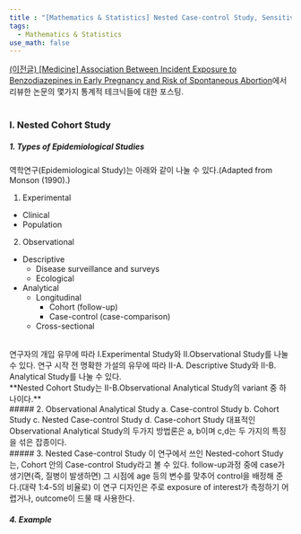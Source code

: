 ```yaml
---
title : "[Mathematics & Statistics] Nested Case-control Study, Sensitive Analysis, E-value"
tags:
  - Mathematics & Statistics
use_math: false
---
```


[(이전글)
[Medicine] Association Between Incident Exposure to Benzodiazepines in Early Pregnancy and Risk of Spontaneous Abortion](https://sunghwanji.github.io/2019/09/29/Medicine-Association-Between-Incident-Exposure-to-Benzodiazepines-in-Early-Pregnancy-and-Risk-of-Spontaneous-Abortion.html)에서 리뷰한 논문의 몇가지 통계적 테크닉들에 대한 포스팅.  
<br>
### I. Nested Cohort Study
##### 1. Types of Epidemiological Studies
역학연구(Epidemiological Study)는 아래와 같이 나눌 수 있다.(Adapted from Monson (1990).)  
1. Experimental  
  + Clinical  
  + Population  
 
2. Observational  
  + Descriptive  
      - Disease surveillance and surveys  
      - Ecological  
  + Analytical  
    + Longitudinal 
      - Cohort (follow-up)  
      - Case-control (case-comparison)  
    + Cross-sectional  
<br>
 연구자의 개입 유무에 따라 I.Experimental Study와 II.Observational Study를 나눌 수 있다.  
 연구 시작 전 명확한 가설의 유무에 따라 II-A. Descriptive Study와 II-B. Analytical Study를 나눌 수 있다.  
<br>
**Nested Cohort Study는 II-B.Observational Analytical Study의 variant 중 하나이다.**  
<br>
##### 2. Observational Analytical Study  
a. Case-control Study  
b. Cohort Study  
c. Nested Case-control Study  
d. Case-cohort Study
대표적인 Observational Analytical Study의 두가지 방법론은 a, b이며 c,d는 두 가지의 특징을 섞은 잡종이다.  
<br>
##### 3. Nested Case-control Study
이 연구에서 쓰인 Nested-cohort Study는,  
Cohort 안의 Case-control Study라고 볼 수 있다.  follow-up과정 중에 case가 생기면(즉, 질병이 발생하면) 그 시점에 age 등의 변수를 맞추어 control을 배정해 준다.(대략 1:4-5의 비율로)  
이 연구 디자인은 주로 exposure of interest가 측정하기 어렵거나, outcome이 드물 때 사용한다.  

##### 4. Example  

 
